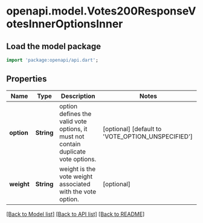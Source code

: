 # openapi.model.Votes200ResponseVotesInnerOptionsInner

## Load the model package
```dart
import 'package:openapi/api.dart';
```

## Properties
Name | Type | Description | Notes
------------ | ------------- | ------------- | -------------
**option** | **String** | option defines the valid vote options, it must not contain duplicate vote options. | [optional] [default to 'VOTE_OPTION_UNSPECIFIED']
**weight** | **String** | weight is the vote weight associated with the vote option. | [optional] 

[[Back to Model list]](../README.md#documentation-for-models) [[Back to API list]](../README.md#documentation-for-api-endpoints) [[Back to README]](../README.md)


